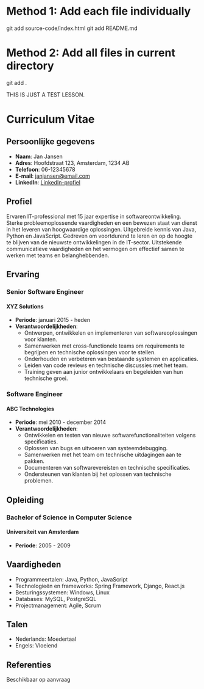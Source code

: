 # Method 1: Add each file individually 
git add source-code/index.html 
git add README.md
# Method 2: Add all files in current directory 
git add .


THIS IS JUST A TEST LESSON.

# Curriculum Vitae

## Persoonlijke gegevens

- **Naam**: Jan Jansen
- **Adres**: Hoofdstraat 123, Amsterdam, 1234 AB
- **Telefoon**: 06-12345678
- **E-mail**: janjansen@email.com
- **LinkedIn**: [LinkedIn-profiel](https://www.linkedin.com/in/janjansen)

## Profiel

Ervaren IT-professional met 15 jaar expertise in softwareontwikkeling. Sterke probleemoplossende vaardigheden en een bewezen staat van dienst in het leveren van hoogwaardige oplossingen. Uitgebreide kennis van Java, Python en JavaScript. Gedreven om voortdurend te leren en op de hoogte te blijven van de nieuwste ontwikkelingen in de IT-sector. Uitstekende communicatieve vaardigheden en het vermogen om effectief samen te werken met teams en belanghebbenden.

## Ervaring

### Senior Software Engineer

#### XYZ Solutions

- **Periode**: januari 2015 - heden
- **Verantwoordelijkheden**:
  - Ontwerpen, ontwikkelen en implementeren van softwareoplossingen voor klanten.
  - Samenwerken met cross-functionele teams om requirements te begrijpen en technische oplossingen voor te stellen.
  - Onderhouden en verbeteren van bestaande systemen en applicaties.
  - Leiden van code reviews en technische discussies met het team.
  - Training geven aan junior ontwikkelaars en begeleiden van hun technische groei.

### Software Engineer

#### ABC Technologies

- **Periode**: mei 2010 - december 2014
- **Verantwoordelijkheden**:
  - Ontwikkelen en testen van nieuwe softwarefunctionaliteiten volgens specificaties.
  - Oplossen van bugs en uitvoeren van systeemdebugging.
  - Samenwerken met het team om technische uitdagingen aan te pakken.
  - Documenteren van softwarevereisten en technische specificaties.
  - Ondersteunen van klanten bij het oplossen van technische problemen.

## Opleiding

### Bachelor of Science in Computer Science

#### Universiteit van Amsterdam

- **Periode**: 2005 - 2009

## Vaardigheden

- Programmeertalen: Java, Python, JavaScript
- Technologieën en frameworks: Spring Framework, Django, React.js
- Besturingssystemen: Windows, Linux
- Databases: MySQL, PostgreSQL
- Projectmanagement: Agile, Scrum

## Talen

- Nederlands: Moedertaal
- Engels: Vloeiend

## Referenties

Beschikbaar op aanvraag
